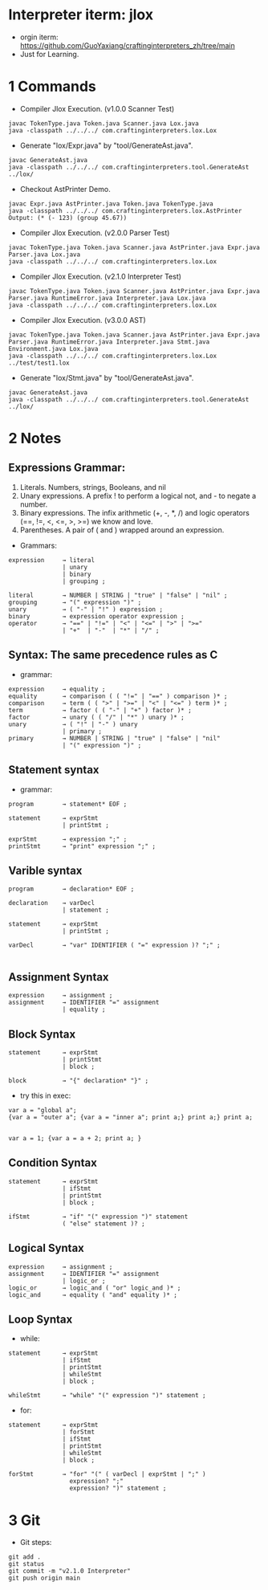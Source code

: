 # Interpreter iterm: jlox

- orgin iterm: https://github.com/GuoYaxiang/craftinginterpreters_zh/tree/main
- Just for Learning.


# 1 Commands
- Compiler Jlox Execution. (v1.0.0 Scanner Test)

```
javac TokenType.java Token.java Scanner.java Lox.java
java -classpath ../../../ com.craftinginterpreters.lox.Lox
```

- Generate "lox/Expr.java" by "tool/GenerateAst.java".

```
javac GenerateAst.java
java -classpath ../../../ com.craftinginterpreters.tool.GenerateAst ../lox/
```

- Checkout AstPrinter Demo.

```
javac Expr.java AstPrinter.java Token.java TokenType.java
java -classpath ../../../ com.craftinginterpreters.lox.AstPrinter
Output: (* (- 123) (group 45.67))
```

- Compiler Jlox Execution. (v2.0.0 Parser Test)

```
javac TokenType.java Token.java Scanner.java AstPrinter.java Expr.java Parser.java Lox.java
java -classpath ../../../ com.craftinginterpreters.lox.Lox
```

- Compiler Jlox Execution. (v2.1.0 Interpreter Test)

```
javac TokenType.java Token.java Scanner.java AstPrinter.java Expr.java Parser.java RuntimeError.java Interpreter.java Lox.java
java -classpath ../../../ com.craftinginterpreters.lox.Lox
```

- Compiler Jlox Execution. (v3.0.0 AST)

```
javac TokenType.java Token.java Scanner.java AstPrinter.java Expr.java Parser.java RuntimeError.java Interpreter.java Stmt.java Environment.java Lox.java
java -classpath ../../../ com.craftinginterpreters.lox.Lox ../test/test1.lox
```

- Generate "lox/Stmt.java" by "tool/GenerateAst.java".

```
javac GenerateAst.java
java -classpath ../../../ com.craftinginterpreters.tool.GenerateAst ../lox/
```

# 2 Notes

## Expressions Grammar:
1. Literals. Numbers, strings, Booleans, and nil
2. Unary expressions. A prefix ! to perform a logical not, and - to negate a number.
3. Binary expressions. The infix arithmetic (+, -, *, /) and logic operators (==, !=, <, <=, >, >=) we know and love.
4. Parentheses. A pair of ( and ) wrapped around an expression.

- Grammars: 

```
expression     → literal
               | unary
               | binary
               | grouping ;

literal        → NUMBER | STRING | "true" | "false" | "nil" ;
grouping       → "(" expression ")" ;
unary          → ( "-" | "!" ) expression ;
binary         → expression operator expression ;
operator       → "==" | "!=" | "<" | "<=" | ">" | ">="
               | "+"  | "-"  | "*" | "/" ;
```

## Syntax: The same precedence rules as C

- grammar: 

```
expression     → equality ;
equality       → comparison ( ( "!=" | "==" ) comparison )* ;
comparison     → term ( ( ">" | ">=" | "<" | "<=" ) term )* ;
term           → factor ( ( "-" | "+" ) factor )* ;
factor         → unary ( ( "/" | "*" ) unary )* ;
unary          → ( "!" | "-" ) unary
               | primary ;
primary        → NUMBER | STRING | "true" | "false" | "nil"
               | "(" expression ")" ;
```


## Statement syntax

- grammar: 


```
program        → statement* EOF ;

statement      → exprStmt
               | printStmt ;

exprStmt       → expression ";" ;
printStmt      → "print" expression ";" ;

```


## Varible syntax

```
program        → declaration* EOF ;

declaration    → varDecl
               | statement ;

statement      → exprStmt
               | printStmt ;

varDecl        → "var" IDENTIFIER ( "=" expression )? ";" ;


```

## Assignment Syntax
```
expression     → assignment ;
assignment     → IDENTIFIER "=" assignment
               | equality ;
```

## Block Syntax

```
statement      → exprStmt
               | printStmt
               | block ;

block          → "{" declaration* "}" ;
```

- try this in exec:
```
var a = "global a";
{var a = "outer a"; {var a = "inner a"; print a;} print a;} print a;


var a = 1; {var a = a + 2; print a; }
```
## Condition Syntax

```
statement      → exprStmt
               | ifStmt
               | printStmt
               | block ;

ifStmt         → "if" "(" expression ")" statement
               ( "else" statement )? ;
```

## Logical Syntax

```
expression     → assignment ;
assignment     → IDENTIFIER "=" assignment
               | logic_or ;
logic_or       → logic_and ( "or" logic_and )* ;
logic_and      → equality ( "and" equality )* ;
```

## Loop Syntax

- while:
```
statement      → exprStmt
               | ifStmt
               | printStmt
               | whileStmt
               | block ;

whileStmt      → "while" "(" expression ")" statement ;
```

- for:
```
statement      → exprStmt
               | forStmt
               | ifStmt
               | printStmt
               | whileStmt
               | block ;

forStmt        → "for" "(" ( varDecl | exprStmt | ";" )
                 expression? ";"
                 expression? ")" statement ;
```


# 3 Git

- Git steps: 

```
git add .
git status
git commit -m "v2.1.0 Interpreter"
git push origin main
```
